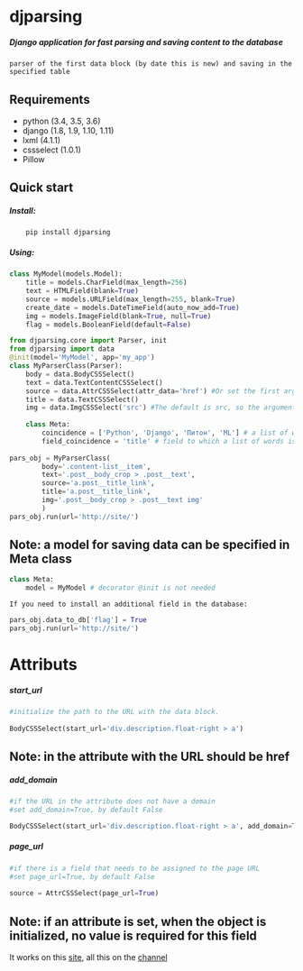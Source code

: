 djparsing 
===========
##### Django application for fast parsing and saving content to the database
    parser of the first data block (by date this is new) and saving in the specified table
Requirements
-----------
* python (3.4, 3.5, 3.6)
* django (1.8, 1.9, 1.10, 1.11)
* lxml (4.1.1)
* cssselect (1.0.1)
* Pillow         

Quick start
-----------
##### Install:
        pip install djparsing
##### Using:
```python
class MyModel(models.Model):
    title = models.CharField(max_length=256)
    text = HTMLField(blank=True)
    source = models.URLField(max_length=255, blank=True)
    create_date = models.DateTimeField(auto_now_add=True)
    img = models.ImageField(blank=True, null=True)
    flag = models.BooleanField(default=False)
```
```python
from djparsing.core import Parser, init
from djparsing import data
@init(model='MyModel', app='my_app')
class MyParserClass(Parser):
    body = data.BodyCSSSelect()
    text = data.TextContentCSSSelect()
    source = data.AttrCSSSelect(attr_data='href') #Or set the first argument AttrCSSSelect('href')
    title = data.TextCSSSelect()
    img = data.ImgCSSSelect('src') #The default is src, so the argument is optional. can ImgCSSSelect()
    
    class Meta:
        coincidence = ['Python', 'Django', 'Питон', 'ML'] # a list of words for the condition that the data fit
        field_coincidence = 'title' # field to which a list of words is used
    
pars_obj = MyParserClass(
        body='.content-list__item',
        text='.post__body_crop > .post__text',
        source='a.post__title_link',
        title='a.post__title_link',
        img='.post__body_crop > .post__text img'
        )
pars_obj.run(url='http://site/')
```
Note: a model for saving data can be specified in Meta class
------
```python
class Meta:
    model = MyModel # decorator @init is not needed
```
    If you need to install an additional field in the database:
```python
pars_obj.data_to_db['flag'] = True
pars_obj.run(url='http://site/')
```
Attributs
=========
##### start_url

```python
#initialize the path to the URL with the data block.
 
BodyCSSSelect(start_url='div.description.float-right > a')
```
Note: in the attribute with the URL should be href
-------
##### add_domain
```python
#if the URL in the attribute does not have a domain
#set add_domain=True, by default False

BodyCSSSelect(start_url='div.description.float-right > a', add_domain=True)
```
##### page_url
```python
#if there is a field that needs to be assigned to the page URL
#set page_url=True, by default False
    
source = AttrCSSSelect(page_url=True)
```
Note: if an attribute is set, when the object is initialized, no value is required for this field
-------
It works on this [site](http://pythoff.com/), all this on the [channel](https://telegram.me/python_all)
